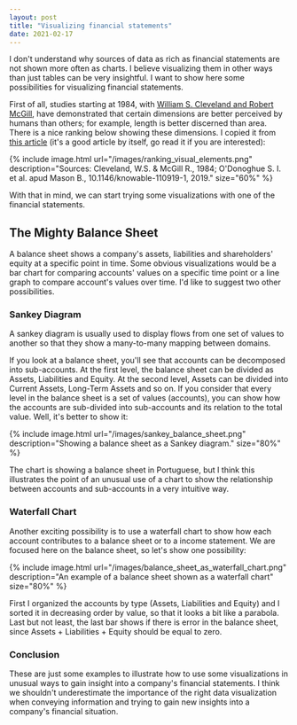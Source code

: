 ```yaml
---
layout: post
title: "Visualizing financial statements"
date: 2021-02-17
---
```


I don't understand why sources of data as rich as financial statements are not shown more often as charts. I believe visualizing them in other ways than just tables can be very insightful. I want to show here some possibilities for visualizing financial statements.

First of all, studies starting at 1984, with [William S. Cleveland and Robert McGill](https://www.jstor.org/stable/pdf/2288400.pdf), have demonstrated that certain dimensions are better perceived by humans than others; for example, length is better discerned than area. There is a nice ranking below showing these dimensions. I copied it from [this article](https://knowablemagazine.org/article/mind/2019/science-data-visualization) (it's a good article by itself, go read it if you are interested):

{% include image.html url="/images/ranking_visual_elements.png" description="Sources: Cleveland, W.S. & McGill R., 1984; O'Donoghue S. I. et al. apud Mason B., 10.1146/knowable-110919-1, 2019." size="60%" %}

With that in mind, we can start trying some visualizations with one of the financial statements.

## The Mighty Balance Sheet

A balance sheet shows a company's assets, liabilities and shareholders' equity at a specific point in time. Some obvious visualizations would be a bar chart for comparing accounts' values on a specific time point or a line graph to compare account's values over time. I'd like to suggest two other possibilities.

### Sankey Diagram

A sankey diagram is usually used to display flows from one set of values to another so that they show a many-to-many mapping between domains.

If you look at a balance sheet, you'll see that accounts can be decomposed into sub-accounts. At the first level, the balance sheet can be divided as Assets, Liabilities and Equity. At the second level, Assets can be divided into Current Assets, Long-Term Assets and so on. If you consider that every level in the balance sheet is a set of values (accounts), you can show how the accounts are sub-divided into sub-accounts and its relation to the total value. Well, it's better to show it:

{% include image.html url="/images/sankey_balance_sheet.png" description="Showing a balance sheet as a Sankey diagram." size="80%" %}

The chart is showing a balance sheet in Portuguese, but I think this illustrates the point of an unusual use of a chart to show the relationship between accounts and sub-accounts in a very intuitive way.

### Waterfall Chart

Another exciting possibility is to use a waterfall chart to show how each account contributes to a balance sheet or to a income statement. We are focused here on the balance sheet, so let's show one possibility:

{% include image.html url="/images/balance_sheet_as_waterfall_chart.png" description="An example of a balance sheet shown as a waterfall chart" size="80%" %}

First I organized the accounts by type (Assets, Liabilities and Equity) and I sorted it in decreasing order by value, so that it looks a bit like a parabola. Last but not least, the last bar shows if there is error in the balance sheet, since Assets + Liabilities + Equity should be equal to zero.

### Conclusion

These are just some examples to illustrate how to use some visualizations in unusual ways to gain insight into a company's financial statements. I think we shouldn't underestimate the importance of the right data visualization when conveying information and trying to gain new insights into a company's financial situation.
